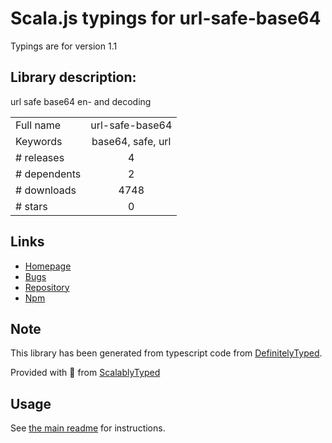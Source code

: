 
# Scala.js typings for url-safe-base64

Typings are for version 1.1

## Library description:
url safe base64 en- and decoding

|                    |                 |
| ------------------ | :-------------: |
| Full name          | url-safe-base64 |
| Keywords           | base64, safe, url |
| # releases         | 4 |
| # dependents       | 2 |
| # downloads        | 4748 |
| # stars            | 0 |

## Links
- [Homepage](https://github.com/commenthol/url-safe-base64#readme)
- [Bugs](https://github.com/commenthol/url-safe-base64/issues)
- [Repository](https://github.com/commenthol/url-safe-base64)
- [Npm](https://www.npmjs.com/package/url-safe-base64)
    


## Note
This library has been generated from typescript code from [DefinitelyTyped](https://definitelytyped.org).

Provided with :purple_heart: from [ScalablyTyped](https://github.com/oyvindberg/ScalablyTyped)

## Usage
See [the main readme](../../readme.md) for instructions.


